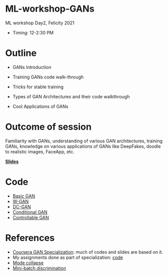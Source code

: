 # ML-workshop-GANs
ML workshop Day2, Felicity 2021
  
  
* Timing: 12-2:30 PM
 

# Outline

* GANs Introduction
	
* Training GANs code walk-through
	
* Tricks for stable training
	
* Types of GAN Architectures and their code walkthrough
	
* Cool Applications of GANs
	


# Outcome of session
Familiarity with GANs, understanding of various GAN architectures, training GANs, knowledge on various applications of GANs like DeepFakes, doodle to realistic images, FaceApp, etc.


**[Slides](https://iiitaphyd-my.sharepoint.com/:p:/g/personal/avani_gupta_research_iiit_ac_in/EezyPiE3pWpIvv33337dn34BTgVaGGaNJ9igkwAzmvnyRQ?e=ywr6aN)**

# Code
* [Basic GAN](https://colab.research.google.com/drive/1MrH2yXzioI8QQ4wkWtqzuCHx8mIVgEtZ?usp=sharing)
* [W-GAN](https://colab.research.google.com/drive/1EDl5qfvUQBWS37nnnMYULCuBw0aajZ-i?usp=sharing)
* [DC-GAN](https://colab.research.google.com/drive/1jFVGUaU7hijtGroOMkxKjJdJD5wmDeb9?usp=sharing)
* [Conditional GAN](https://colab.research.google.com/drive/1PJhBaWWcDBsokfmNP2l13Ha4_cIcS0qV?usp=sharing)
* [Controllable GAN](https://colab.research.google.com/drive/1mJH89nRJn8VcTWuiWSriJMUhO0ILkMZi?usp=sharing)


# References
* [Coursera GAN Specialization](https://www.coursera.org/specializations/generative-adversarial-networks-gans): much of codes and slides are based on it.
* My assignments done as part of specialization: [code](https://github.com/avani17101/Coursera-GANs-Specialization)
* [Mode collapse](https://aiden.nibali.org/blog/2017-01-18-mode-collapse-gans/)
* [Mini-batch discrimination](https://www.inference.vc/understanding-minibatch-discrimination-in-gan)
